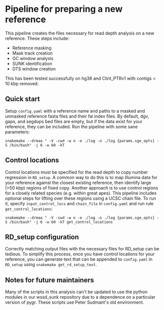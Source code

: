# Pipeline for preparing a new reference

This pipeline creates the files necessary for read depth analysis on a new reference.
These steps include:
  * Reference masking
  * Mask track creation
  * GC window analysis
  * SUNK identification
  * DTS window creation

This has been tested successfully on hg38 and Clint_PTRv1 with contigs < 10 kbp removed.

## Quick start
Setup `config.yaml` with a reference name and paths to a masked
and unmasked reference fasta files and their fai index files.
By default, dgv, gaps, and segdups bed files are empty, but if the data exist
for your reference, they can be included. Run the pipeline with some sane parameters:

```code bash
snakemake --drmaa " -V -cwd -w n -e ./log -o ./log {params.sge_opts} -S /bin/bash" -j 6 -w 60 -kT
```

## Control locations
Control locations must be specified for the read depth to copy number regression in `RD_setup`.
A common way to do this is to map Illumina data for your reference against the closest existing reference,
then identify large (>50 kbp) regions of fixed copy. Another approach is to use control regions for a
closely related species (e.g. within great apes). This pipeline includes optional steps for lifting over
these regions using a UCSC chain file. To run it, specify `input_control_locs` and `chain_file` in `config.yaml`
and run rule `get_control_locations`:

```code bash
snakemake --drmaa " -V -cwd -w n -e ./log -o ./log {params.sge_opts} -S /bin/bash" -j 6 -w 60 -kT get_control_locations
```

## RD_setup configuration
Correctly matching output files with the necessary files for RD_setup
can be tedious. To simplify this process, once you have control locations
for your reference, you can generate text that can be appended to `config.yaml`
in `RD_setup` using `snakemake get_rd_setup_text`.

## Notes for future maintainers
Many of the scripts in this analysis can't be updated to use the python modules
in our wssd_sunk repository due to a dependence on a particular version 
of pygr. These scripts use Peter Sudmant's old environment.
